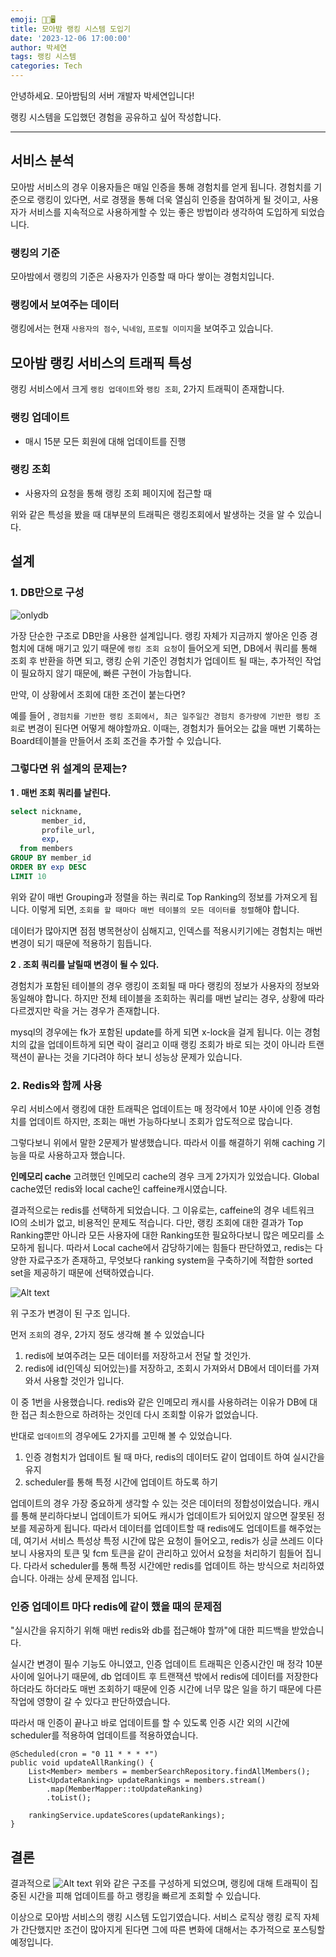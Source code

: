 ```yaml
---
emoji: 🦻🏼🖥️
title: 모아밤 랭킹 시스템 도입기
date: '2023-12-06 17:00:00'
author: 박세연
tags: 랭킹 시스템
categories: Tech
---
```


안녕하세요. 모아밤팀의 서버 개발자 박세연입니다!

랭킹 시스템을 도입했던 경험을 공유하고 싶어 작성합니다.

---


## 서비스 분석

모아밤 서비스의 경우 이용자들은 매일 인증을 통해 경험치를 얻게 됩니다. 경험치를 기준으로 랭킹이 있다면, 서로 경쟁을 통해 더욱 열심히 인증을 참여하게 될 것이고, 사용자가 서비스를 지속적으로 사용하게할 수 있는 좋은 방법이라 생각하여 도입하게 되었습니다.

### 랭킹의 기준

모아밤에서 랭킹의 기준은 사용자가 인증할 때 마다 쌓이는 경험치입니다.

### 랭킹에서 보여주는 데이터
랭킹에서는 현재 `사용자의 점수`, `닉네임`, `프로필 이미지`을 보여주고 있습니다.

## 모아밤 랭킹 서비스의 트래픽 특성

랭킹 서비스에서 크게 `랭킹 업데이트`와 `랭킹 조회`, 2가지 트래픽이 존재합니다.

### 랭킹 업데이트
- 매시 15분 모든 회원에 대해 업데이트를 진행

### 랭킹 조회
- 사용자의 요청을 통해 랭킹 조회 페이지에 접근할 때

위와 같은 특성을 봤을 때 대부분의 트래픽은 랭킹조회에서 발생하는 것을 알 수 있습니다.

## 설계

### 1. DB만으로 구성

![onlydb](./onlydb.png)

가장 단순한 구조로 DB만을 사용한 설계입니다. 랭킹 자체가 지금까지 쌓아온 인증 경험치에 대해 매기고 있기 때문에 `랭킹 조회 요청`이 들어오게 되면,
DB에서 쿼리를 통해 조회 후 반환을 하면 되고, 랭킹 순위 기준인 경험치가 업데이트 될 때는, 추가적인 작업이 필요하지 않기 때문에, 빠른 구현이 가능합니다.

만약, 이 상황에서 조회에 대한 조건이 붙는다면?

예를 들어 , `경험치를 기반한 랭킹 조회에서, 최근 일주일간 경험치 증가량에 기반한 랭킹 조회`로 변경이 된다면 어떻게 해야할까요.
이때는, 경험치가 들어오는 값을 매번 기록하는 Board테이블을 만들어서 조회 조건을 추가할 수 있습니다.

### **그렇다면 위 설계의 문제는?**

**1 . 매번 조회 쿼리를 날린다.**

```sql
select nickname,
       member_id,
       profile_url,
       exp,
  from members
GROUP BY member_id
ORDER BY exp DESC
LIMIT 10
```
위와 같이 매번 Grouping과 정렬을 하는 쿼리로 Top Ranking의 정보를 가져오게 됩니다.
이렇게 되면, `조회를 할 때마다 매번 테이블의 모든 데이터를 정렬`해야 합니다.

데이터가 많아지면 점점 병목현상이 심해지고, 인덱스를 적용시키기에는 경험치는 매번 변경이 되기 때문에 적용하기 힘듭니다.

**2 . 조회 쿼리를 날릴때 변경이 될 수 있다.**

경험치가 포함된 테이블의 경우 랭킹이 조회될 때 마다 랭킹의 정보가 사용자의 정보와 동일해야 합니다.
하지만 전체 테이블을 조회하는 쿼리를 매번 날리는 경우, 상황에 따라 다르겠지만 락을 거는 경우가 존재합니다.

mysql의 경우에는 fk가 포함된 update를 하게 되면 x-lock을 걸게 됩니다. 이는 경험치의 값을 업데이트하게 되면 락이 걸리고 이때 랭킹 조회가 바로 되는 것이 아니라
트랜잭션이 끝나는 것을 기다려야 하다 보니 성능상 문제가 있습니다. 

### 2. Redis와 함께 사용
우리 서비스에서 랭킹에 대한 트래픽은 업데이트는 매 정각에서 10분 사이에 인증 경험치를 업데이트 하지만, 조회는 매번 가능하다보니 조회가 압도적으로 많습니다.

그렇다보니 위에서 말한 2문제가 발생했습니다.
따라서 이를 해결하기 위해 caching 기능을 따로 사용하고자 했습니다. 

**인메모리 cache**
고려했던 인메모리 cache의 경우 크게 2가지가 있었습니다.
Global cache였던 redis와 local cache인 caffeine캐시였습니다.

결과적으로는 redis를 선택하게 되었습니다.
그 이유로는, caffeine의 경우 네트워크 IO의 소비가 없고, 비용적인 문제도 적습니다. 다만, 랭킹 조회에 대한 결과가
Top Ranking뿐만 아니라 모든 사용자에 대한 Ranking또한 필요하다보니 많은 메모리를 소모하게 됩니다.
따라서 Local cache에서 감당하기에는 힘들다 판단하였고, redis는 다양한 자료구조가 존재하고, 무엇보다 ranking system을 구축하기에 적합한 sorted set을 제공하기 때문에 선택하였습니다.


![Alt text](redis.png)

위 구조가 변경이 된 구조 입니다.

먼저 `조회`의 경우, 2가지 정도 생각해 볼 수 있었습니다
1. redis에 보여주려는 모든 데이터를 저장하고서 전달 할 것인가.
2. redis에 id(인덱싱 되어있는)를 저장하고, 조회시 가져와서 DB에서 데이터를 가져와서 사용할 것인가 입니다.

이 중 1번을 사용했습니다. redis와 같은 인메모리 캐시를 사용하려는 이유가 DB에 대한 접근 최소한으로 하려하는 것인데 다시 조회할 이유가 없었습니다.

반대로 `업데이트`의 경우에도 2가지를 고민해 볼 수 있었습니다.
1. 인증 경험치가 업데이트 될 때 마다, redis의 데이터도 같이 업데이트 하여 실시간을 유지
2. scheduler를 통해 특정 시간에 업데이트 하도록 하기

업데이트의 경우 가장 중요하게 생각할 수 있는 것은 데이터의 정합성이었습니다. 캐시를 통해 분리하다보니 업데이트가 되어도 캐시가 업데이트가 되어있지 않으면 잘못된 정보를 제공하게 됩니다.
따라서 데이터를 업데이트할 때 redis에도 업데이트를 해주었는데, 여기서 서비스 특성상 특정 시간에 많은 요청이 들어오고, redis가 싱글 쓰레드 이다 보니 사용자의 토큰 및 fcm 토큰을 같이 관리하고 있어서 요청을 처리하기 힘들어 집니다. 다라서 scheduler를 통해 특정 시간에만 redis를 업데이트 하는 방식으로 처리하였습니다.
아래는 상세 문제점 입니다.

### 인증 업데이트 마다 redis에 같이 했을 때의 문제점
"실시간을 유지하기 위해 매번 redis와 db를 접근해야 할까"에 대한 피드백을 받았습니다.

실시간 변경이 필수 기능도 아니였고, 인증 업데이트 트래픽은 인증시간인 매 정각 10분 사이에 일어나기 때문에, db 업데이트 후 트랜잭션 밖에서 redis에 데이터를 저장한다 하더라도 하더라도 매번 조회하기 때문에 인증 시간에 너무 많은 일을 하기 때문에 다른 작업에 영향이 갈 수 있다고 판단하였습니다.

따라서 매 인증이 끝나고 바로 업데이트를 할 수 있도록 인증 시간 외의 시간에 scheduler를 적용하여 업데이트를 적용하였습니다.

```
@Scheduled(cron = "0 11 * * * *")
public void updateAllRanking() {
	List<Member> members = memberSearchRepository.findAllMembers();
	List<UpdateRanking> updateRankings = members.stream()
		.map(MemberMapper::toUpdateRanking)
		.toList();

	rankingService.updateScores(updateRankings);
}
```

## 결론
결과적으로
![Alt text](image.png)
위와 같은 구조를 구성하게 되었으며, 랭킹에 대해 트래픽이 집중된 시간을 피해 업데이트를 하고 랭킹을 빠르게 조회할 수 있습니다. 

이상으로 모아밤 서비스의 랭킹 시스템 도입기였습니다. 서비스 로직상 랭킹 로직 자체가 간단했지만 조건이 많아지게 된다면 그에 따른 변화에 대해서는 추가적으로 포스팅할 예정입니다.
